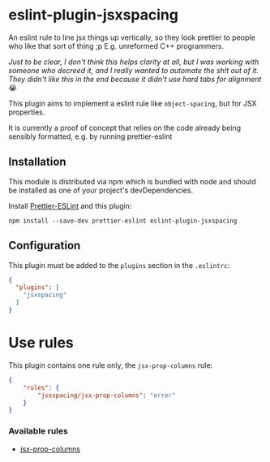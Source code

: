 eslint-plugin-jsxspacing
========================

An eslint rule to line jsx things up vertically, so they look prettier to people who like that sort of thing ;p E.g. unreformed C++ programmers. 

*Just to be clear, I don't think this helps clarity at all, but I was working with someone who decreed it, and I really wanted to automate the sh!t out of it. They didn't like this in the end because it didn't use hard tabs for alignment* 😭

This plugin aims to implement a eslint rule like ``object-spacing``, but for JSX properties.

It is currently a proof of concept that relies on the code already being sensibly formatted, e.g. by running prettier-eslint

## Installation

This module is distributed via npm which is bundled with node and should be installed as one of your project's devDependencies.

Install [Prettier-ESLint](https://github.com/prettier/prettier-eslint) and this plugin:

``` code
npm install --save-dev prettier-eslint eslint-plugin-jsxspacing
```

 ## Configuration

This plugin must be added to the ``plugins`` section in the ``.eslintrc``:

``` json
{
  "plugins": [
    "jsxspacing"
  ]
}
```

# Use rules

This plugin contains one rule only, the ``jsx-prop-columns`` rule:

```json
{
    "rules": {
        "jsxspacing/jsx-prop-columns": "error"
    }
}

```

### Available rules

- [jsx-prop-columns](https://github.com/alexbird/eslint-plugin-jsxspacing/blob/master/docs/rules/jsx-prop-columns.md)

